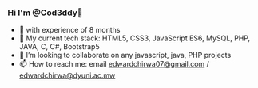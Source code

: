 ### Hi I'm @Cod3ddy👋

- 👀 with experience of 8 months
- 🌱 My current tech stack: HTML5, CSS3, JavaScript ES6, MySQL, PHP, JAVA, C, C#, Bootstrap5
- 👯 I’m looking to collaborate on any javascript, java, PHP projects
- 📫 How to reach me: email edwardchirwa07@gmail.com / edwardchirwa@dyuni.ac.mw

<!--
[![GitHub Streak](https://github-readme-streak-stats.herokuapp.com?user=Cod3ddy&theme=buefy-dark)](https://git.io/streak-stats)
-->

